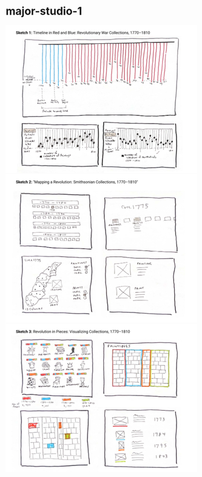 # major-studio-1

![Sketch 1: Timeline in Red and Blue: Revolutionary War Collections, 1770–1810](sketches/sketch1.png)
![Sketch 2: "Mapping a Revolution: Smithsonian Collections, 1770–1810"](sketches/sketch2.png)
![Sketch 3: Revolution in Pieces: Visualizing Collections, 1770–1810](sketches/sketch3.png)
